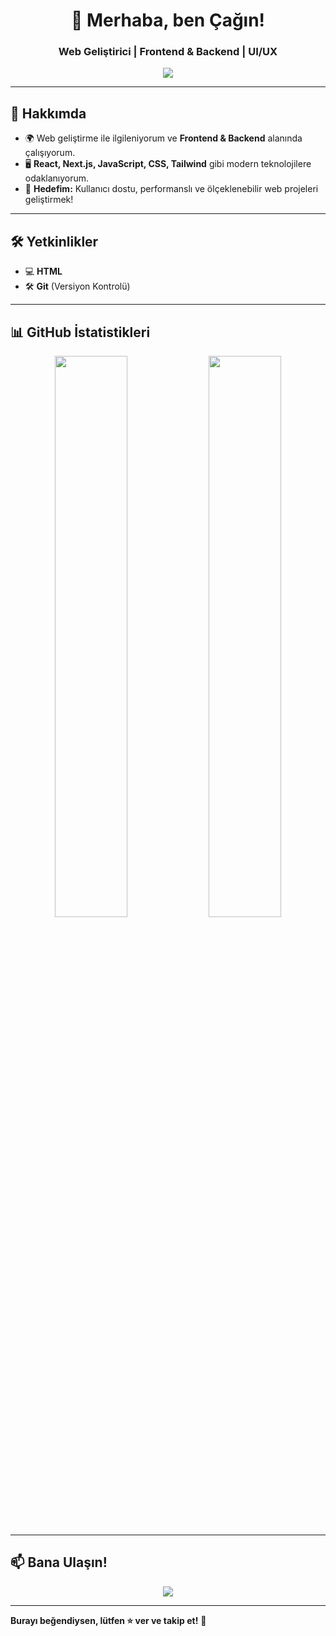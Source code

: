 <h1 align="center">👋 Merhaba, ben Çağın!</h1>
<h3 align="center">Web Geliştirici | Frontend & Backend | UI/UX</h3>

<p align="center">
  <img src="https://readme-typing-svg.herokuapp.com/?lines=Full+Stack+Developer;Frontend+Enthusiast;UI/UX+Lover!&color=blue&size=20" />
</p>

---

## 🚀 Hakkımda
- 🌍 Web geliştirme ile ilgileniyorum ve **Frontend & Backend** alanında çalışıyorum.  
- 🖥️ **React, Next.js, JavaScript, CSS, Tailwind** gibi modern teknolojilere odaklanıyorum.  
- 📌 **Hedefim:** Kullanıcı dostu, performanslı ve ölçeklenebilir web projeleri geliştirmek!  

---

## 🛠️ Yetkinlikler
- 💻 **HTML**  
- 🛠️ **Git** (Versiyon Kontrolü)

---

## 📊 GitHub İstatistikleri
<p align="center">
<img src="https://github-readme-stats-kappa.vercel.app/api?username=caginsezer&show_icons=true&theme=dark" width="48%" />
  <img src="https://github-readme-streak-stats.herokuapp.com/?user=caginsezer&theme=dark" width="48%" />
</p>

---

## 📫 Bana Ulaşın!
<p align="center">
  <a href="https://www.linkedin.com/in/caginsezer/" target="_blank">
    <img src="https://img.shields.io/badge/LinkedIn-000?style=for-the-badge&logo=linkedin&logoColor=blue" />
  </a>
</p>

---

 **Burayı beğendiysen, lütfen ⭐ ver ve takip et!** 🚀
